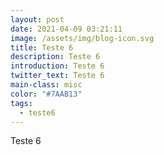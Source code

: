 ```yaml
---
layout: post
date: 2021-04-09 03:21:11
image: /assets/img/blog-icon.svg
title: Teste 6
description: Teste 6
introduction: Teste 6
twitter_text: Teste 6
main-class: misc
color: "#7AAB13"
tags:
  - teste6
---
```

Teste 6